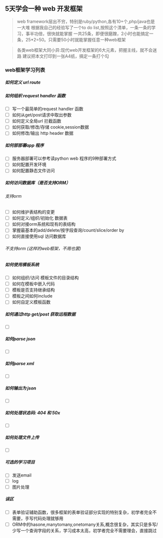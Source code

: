 ## 5天学会一种 web 开发框架
> web framework层出不穷，特别是ruby/python,各有10+个,php/java也是一大堆 根据我自己的经验写了一个to do list,按照这个清单，一条一条的学习，事半功倍，很快就能掌握 一共25条，即便很磨蹭，2小时也能搞定一条，25*2=50。只需要50小时就能掌握任意一种web框架

> 各类web框架大同小异:现代web开发框架的6大元素，把握主线，就不会迷路
> 建议把本文打印到一张A4纸，搞定一条打个勾

### web框架学习列表

##### 如何定义 url route

#####  如何组织 request handler 函数 
-[ ] 写一个最简单的request handler 函数
-[ ] 如何从get/post请求中取出参数
-[ ] 如何定义全局url 拦截函数
-[ ] 如何获取/修改/存储 cookie,session数据
-[ ] 如何修改/输出 http header 数据
##### 如何部部署app 程序
-[ ] 服务器部署可以参考读python web 程序的9种部署方式
-[ ] 如何配置开发环境
-[ ] 如何配置静态文件访问
##### 如何访问数据库（是否支持ORM）
###### 支持orm
-[ ] 如何维护表结构的变更
-[ ] 如何定义/组织/初始化 数据表
-[ ] 如何对接orm系统和现有的表结构
-[ ] 掌握最基本的add/delete/按字段查询/count/slice/order by
-[ ] 如何直接使用sql 访问数据库
###### 不支持orm (这样的web框架，不用也罢)
##### 如何使用模板系统
- [ ] 如何组织/访问 模板文件的目录结构
- [ ] 如何在模板中嵌入代码
- [ ] 模板是否支持继承结构
- [ ] 模板之间如何include
- [ ] 如何自定义模板函数
##### 如何通过http get/post 获取远程数据
- [ ] ​
##### 如何parse json

- [ ] ​

#####  如何parse xml

- [ ] ​

##### 如何输出为 json

- [ ] ​

##### 如何处理状态码: 404 和 50x

- [ ] ​

##### 如何处理文件上传

- [ ] ​

##### 可选的学习项目
- [ ] 发送email
- [ ] log
- [ ] 图片处理
##### 误区
- [ ] 表单验证辅助函数，很多框架的表单验证部分实现的特别复杂，初学者完全不需要，手写代码处理就够用
- [ ] ORM中的hasone,manytomany,onetomany关系,概念很复杂，其实只是多写/少写一个查询字段的关系，学习成本太高，初学者完全不需要理会，直接跳过